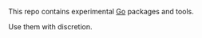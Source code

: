 This repo contains experimental [Go](https://golang.org) packages and
tools.

Use them with discretion.
